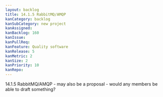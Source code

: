 ```yaml
---
layout: backlog
title: 14.1.5 RabbitMQ/AMQP
kanCategory: backlog
kanSubCategory: new project
kanAssigned:
kanBacklog: 160
kanIssue:
kanPullReq:
kanFeature: Quality software
kanRelease: 5
kanMetric: 2
kanSize: 2
kanPriority: 10
kanRepo:
---
```

14.1.5 RabbitMQ/AMQP - may also be a proposal - would any members be able to draft something?

